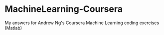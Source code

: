 # MachineLearning-Coursera
My answers for Andrew Ng's Coursera Machine Learning coding exercises (Matlab)
